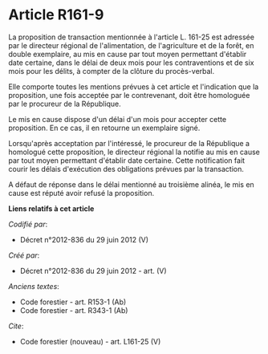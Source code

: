# Article R161-9

La proposition de transaction mentionnée à l'article L. 161-25 est adressée par le directeur régional de l'alimentation, de
l'agriculture et de la forêt, en double exemplaire, au mis en cause par tout moyen permettant d'établir date certaine, dans
le délai de deux mois pour les contraventions et de six mois pour les délits, à compter de la clôture du procès-verbal.

Elle comporte toutes les mentions prévues à cet article et l'indication que la proposition, une fois acceptée par le
contrevenant, doit être homologuée par le procureur de la République.

Le mis en cause dispose d'un délai d'un mois pour accepter cette proposition. En ce cas, il en retourne un exemplaire signé.

Lorsqu'après acceptation par l'intéressé, le procureur de la République a homologué cette proposition, le directeur régional
la notifie au mis en cause par tout moyen permettant d'établir date certaine. Cette notification fait courir les délais
d'exécution des obligations prévues par la transaction.

A défaut de réponse dans le délai mentionné au troisième alinéa, le mis en cause est réputé avoir refusé la proposition.

**Liens relatifs à cet article**

_Codifié par_:

  - Décret n°2012-836 du 29 juin 2012 (V)

_Créé par_:

  - Décret n°2012-836 du 29 juin 2012 - art. (V)

_Anciens textes_:

  - Code forestier - art. R153-1 (Ab)
  - Code forestier - art. R343-1 (Ab)

_Cite_:

  - Code forestier (nouveau) - art. L161-25 (V)
